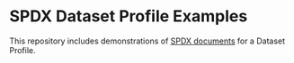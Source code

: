 # SPDX Dataset Profile Examples

This repository includes demonstrations of [SPDX documents](https://spdx.dev)
for a Dataset Profile.
